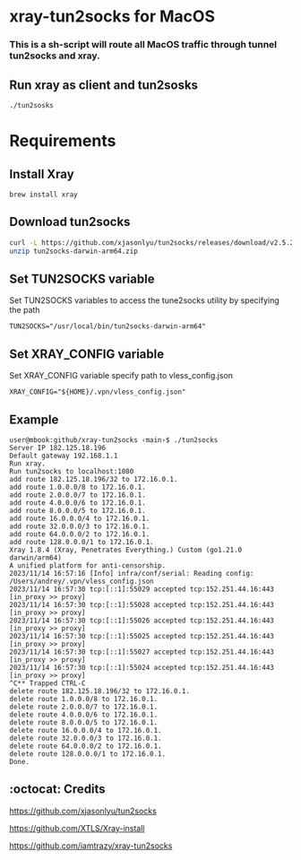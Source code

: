 # xray-tun2socks for MacOS
### This is a sh-script will route all MacOS traffic through tunnel  tun2socks and xray.

## Run xray as client and tun2sosks 
```shell
./tun2sosks
```

# Requirements  
## Install Xray
```shell
brew install xray
```
## Download  tun2socks
```sh
curl -L https://github.com/xjasonlyu/tun2socks/releases/download/v2.5.2/tun2socks-darwin-arm64.zip -o tun2socks-darwin-arm64.zip
unzip tun2socks-darwin-arm64.zip
```

## Set TUN2SOCKS variable 
Set TUN2SOCKS variables to access the tune2socks utility by specifying the path

```properties
TUN2SOCKS="/usr/local/bin/tun2socks-darwin-arm64"
```

## Set XRAY_CONFIG variable 
Set XRAY_CONFIG variable specify path to vless_config.json
 ```properties
 XRAY_CONFIG="${HOME}/.vpn/vless_config.json"
 ```

## Example
```text
user@mbook:github/xray-tun2socks ‹main›$ ./tun2socks
Server IP 182.125.18.196
Default gateway 192.168.1.1
Run xray.
Run tun2socks to localhost:1080
add route 182.125.18.196/32 to 172.16.0.1.
add route 1.0.0.0/8 to 172.16.0.1.
add route 2.0.0.0/7 to 172.16.0.1.
add route 4.0.0.0/6 to 172.16.0.1.
add route 8.0.0.0/5 to 172.16.0.1.
add route 16.0.0.0/4 to 172.16.0.1.
add route 32.0.0.0/3 to 172.16.0.1.
add route 64.0.0.0/2 to 172.16.0.1.
add route 128.0.0.0/1 to 172.16.0.1.
Xray 1.8.4 (Xray, Penetrates Everything.) Custom (go1.21.0 darwin/arm64)
A unified platform for anti-censorship.
2023/11/14 16:57:16 [Info] infra/conf/serial: Reading config: /Users/andrey/.vpn/vless_config.json
2023/11/14 16:57:30 tcp:[::1]:55029 accepted tcp:152.251.44.16:443 [in_proxy >> proxy]
2023/11/14 16:57:30 tcp:[::1]:55028 accepted tcp:152.251.44.16:443 [in_proxy >> proxy]
2023/11/14 16:57:30 tcp:[::1]:55026 accepted tcp:152.251.44.16:443 [in_proxy >> proxy]
2023/11/14 16:57:30 tcp:[::1]:55025 accepted tcp:152.251.44.16:443 [in_proxy >> proxy]
2023/11/14 16:57:30 tcp:[::1]:55027 accepted tcp:152.251.44.16:443 [in_proxy >> proxy]
2023/11/14 16:57:30 tcp:[::1]:55024 accepted tcp:152.251.44.16:443 [in_proxy >> proxy]
^C** Trapped CTRL-C
delete route 182.125.18.196/32 to 172.16.0.1.
delete route 1.0.0.0/8 to 172.16.0.1.
delete route 2.0.0.0/7 to 172.16.0.1.
delete route 4.0.0.0/6 to 172.16.0.1.
delete route 8.0.0.0/5 to 172.16.0.1.
delete route 16.0.0.0/4 to 172.16.0.1.
delete route 32.0.0.0/3 to 172.16.0.1.
delete route 64.0.0.0/2 to 172.16.0.1.
delete route 128.0.0.0/1 to 172.16.0.1.
Done.
```

## :octocat: Credits

https://github.com/xjasonlyu/tun2socks

https://github.com/XTLS/Xray-install

https://github.com/iamtrazy/xray-tun2socks
